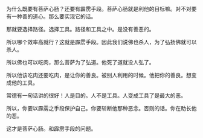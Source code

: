 为什么既要有菩萨心肠？还要有霹雳手段。菩萨心肠就是利他的目标嘛。对不对要有一种善的道心。那么要实现它的话。

那就要选择路径。选择工具。路径和工具之中。是没有善恶的。

所以哪个效率高就行？这就是霹雳手段。因此我们说佛也杀人，为了弘扬佛就可以杀人。

所以佛也可以吃肉，那么菩萨为了弘道。他死了道就没人弘了。

所以他该吃肉还要吃肉，是让你的善良。被别人利用的时候。他把你的善良。想变成他的工具。

常德有一句话讲的很好！人是目的。人不是工具。人变成工具了是最大的恶。

所以，你要以霹雳之手段保护自己。你要斩断他那种恶念。否则的话。你在助长他的恶。

这才是菩萨心肠。和霹雳手段的问题。